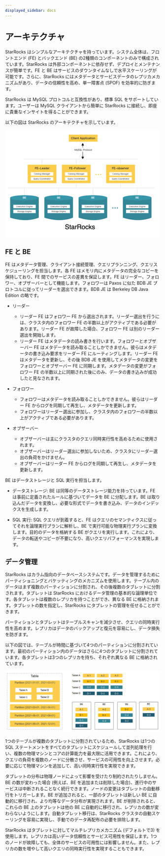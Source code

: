 ```yaml
---
displayed_sidebar: docs
---
```


# アーキテクチャ

StarRocks はシンプルなアーキテクチャを持っています。システム全体は、フロントエンド (FE) とバックエンド (BE) の2種類のコンポーネントのみで構成されています。StarRocks は外部コンポーネントに依存せず、デプロイとメンテナンスが簡単です。FE と BE はサービスのダウンタイムなしで水平スケーリングが可能です。さらに、StarRocks にはメタデータとサービスデータのレプリカメカニズムがあり、データの信頼性を高め、単一障害点 (SPOF) を効率的に防ぎます。

StarRocks は MySQL プロトコルと互換性があり、標準 SQL をサポートしています。ユーザーは MySQL クライアントから簡単に StarRocks に接続し、即座に貴重なインサイトを得ることができます。

以下の図は StarRocks のアーキテクチャを示しています。

![Architecture](../_assets/1.1-1.png)

## FE と BE

FE はメタデータ管理、クライアント接続管理、クエリプランニング、クエリスケジューリングを担当します。各 FE はメモリ内にメタデータの完全なコピーを保持しており、FE 間でのサービスの差異を保証します。FE はリーダー、フォロワー、オブザーバーとして機能します。フォロワーは Paxos に似た BDB JE プロトコルに従ってリーダーを選出できます。BDB JE は Berkeley DB Java Edition の略です。

- リーダー
  - リーダー FE はフォロワー FE から選出されます。リーダー選出を行うには、クラスタ内のフォロワー FE の半数以上がアクティブである必要があります。リーダー FE が故障した場合、フォロワー FE は別のリーダー選出を開始します。
  - リーダー FE はメタデータの読み書きを行います。フォロワーとオブザーバー FE はメタデータを読み取ることしかできません。彼らはメタデータの書き込み要求をリーダー FE にルーティングします。リーダー FE はメタデータを更新し、その後 BDB JE を使用してメタデータの変更をフォロワーとオブザーバー FE に同期します。メタデータの変更がフォロワー FE の半数以上に同期された後にのみ、データの書き込みが成功したと見なされます。

- フォロワー
  - フォロワーはメタデータを読み取ることしかできません。彼らはリーダー FE からログを同期して再生し、メタデータを更新します。
  - フォロワーはリーダー選出に参加し、クラスタ内のフォロワーの半数以上がアクティブである必要があります。

- オブザーバー
  - オブザーバーは主にクラスタのクエリ同時実行性を高めるために使用されます。
  - オブザーバーはリーダー選出に参加しないため、クラスタにリーダー選出の負荷をかけません。
  - オブザーバーはリーダー FE からログを同期して再生し、メタデータを更新します。

BE はデータストレージと SQL 実行を担当します。

- データストレージ: BE は同等のデータストレージ能力を持っています。FE は事前に定義されたルールに基づいてデータを BE に分配します。BE は取り込んだデータを変換し、必要な形式でデータを書き込み、データのインデックスを生成します。

- SQL 実行: SQL クエリが到着すると、FE はクエリのセマンティクスに従ってそれを論理実行プランに解析し、BE で実行可能な物理実行プランに変換します。目的のデータを格納する BE がクエリを実行します。これにより、データの転送やコピーが不要になり、高いクエリパフォーマンスを実現します。

## データ管理

StarRocks はカラム指向のデータベースシステムです。データを管理するためにパーティショニングとバケッティングのメカニズムを使用します。テーブル内のデータはまず複数のパーティションに分割され、その後複数のタブレットに分割されます。タブレットは StarRocks におけるデータ管理の基本的な論理単位です。各タブレットは複数のレプリカを持つことができ、異なる BE に格納されます。タブレットの数を指定し、StarRocks にタブレットの管理を任せることができます。

パーティションとタブレットはテーブルスキャンを減少させ、クエリの同時実行性を高めます。レプリカはデータのバックアップと復元を容易にし、データ損失を防ぎます。

以下の図では、テーブルが時間に基づいて4つのパーティションに分割されています。最初のパーティション内のデータはさらに4つのタブレットに分割されています。各タブレットは3つのレプリカを持ち、それぞれ異なる BE に格納されています。

![Architecture](../_assets/1.1-2.png)

1つのテーブルが複数のタブレットに分割されているため、StarRocks は1つの SQL ステートメントをすべてのタブレットにスケジュールして並列処理を行い、複数の物理マシンとコアの計算能力を最大限に活用できます。これにより、クエリの負荷を複数のノードに分散させ、サービスの可用性を向上させます。必要に応じて物理マシンを追加して、高い同時実行性を実現できます。

タブレットの分布は物理ノードによって影響を受けたり制約されたりしません。BE の数が変わった場合 (例えば、BE を追加または削除した場合)、進行中のサービスは中断されることなく続行できます。ノードの変更はタブレットの自動移行をトリガーします。BE が追加されると、一部のタブレットは新しい BE に自動的に移行され、より均等なデータ分布が実現されます。BE が削除されると、これらの BE 上のタブレットは他の BE に自動的に移行され、レプリカの数が変わらないようにします。自動タブレット移行は、StarRocks クラスタの自動スケーリングを容易に実現し、手動でのデータ再配布の必要を排除します。

StarRocks はタブレットに対してマルチレプリカメカニズム (デフォルトで3) を使用します。レプリカは高いデータ信頼性とサービス可用性を保証します。1つのノードが故障しても、全体のサービスの可用性には影響しません。また、レプリカの数を増やして高いクエリの同時実行性を実現することもできます。